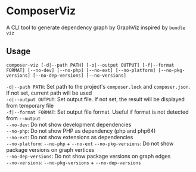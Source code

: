 # ComposerViz

A CLI tool to generate dependency graph by GraphViz inspired by `bundle viz`

## Usage

```
composer-viz [-d|--path PATH] [-o|--output OUTPUT] [-f|--format FORMAT] [--no-dev] [--no-php] [--no-ext] [--no-platform] [--no-pkg-versions] [--no-dep-versions] [--no-versions]
```

`-d|--path PATH`: Set path to the project's `composer.lock` and `composer.json`. If not set, current path will be used  
`-o|--output OUTPUT`: Set output file. If not set, the result will be displayed from temporary file  
`-f|--format FORMAT`: Set output file format. Useful if format is not detected from `--output`  
`--no-dev`: Do not show development dependencies  
`--no-php`: Do not show PHP as dependency (php and php64)  
`--no-ext`: Do not show extensions as dependencies  
`--no-platform`: `--no-php` + `--no-ext`
`--no-pkg-versions`: Do not show package versions on graph vertices  
`--no-dep-versions`: Do not show package versions on graph edges  
`--no-versions`: `--no-pkg-versions` + `--no-dep-versions`

